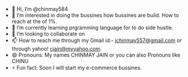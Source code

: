 - 👋 Hi, I’m @chinmay584
- 👀 I’m interested in doing the bussines how bussines are build. How to reach at the of 1%. 
- 🌱 I’m currently learning prgramming language for to do side hustle. 
- 💞️ I’m looking to collaborate on 
- 📫 How to reach me through my Gmail id:- jchinmay557@gmail.com or through yahoo! cjain@myyahoo.com.
- 😄 Pronouns: My names CHINMAY JAIN or you can also Pronouns like CHINU
- ⚡ Fun fact: Soon I will start my e-commerce bussines.

<!---
chinmay584/chinmay584 is a ✨ special ✨ repository because its `README.md` (this file) appears on your GitHub profile.
You can click the Preview link to take a look at your changes.
--->
